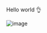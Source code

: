 Hello world 👌


![image](https://user-images.githubusercontent.com/1243127/222856622-3d4289ca-6e2d-4b54-a929-6075361ab3b4.png)

